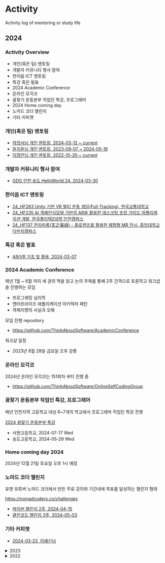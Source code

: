# Activity

Activity log of mentoring or study life

## 2024

### Activity Overview

- 개인(혹은 팀) 멘토링
- 개발자 커뮤니티 행사 참여
- 한이음 ICT 멘토링
- 특강 혹은 발표
- 2024 Academic Conference
- 온라인 모각코
- 꿈찾기 운동본부 직업인 특강, 프로그래머
- 2024 Home coming day
- 노마드 코더 챌린지
- 기타 커피챗

### 개인(혹은 팀) 멘토링

- [하업서님 개인 멘토링, 2024-03-12 ~ current](https://github.com/jongfeel/Activity/issues/340)
- [윤지윤님 개인 멘토링, 2023-09-07 ~ 2024-05-16](https://github.com/jongfeel/Activity/issues/310)
- [이정안님 개인 멘토링, 2022-10-30 ~ current](https://github.com/jongfeel/Activity/issues/26)

### 개발자 커뮤니티 행사 참여

- [GDG 인천,송도 HelloWorld 24, 2024-03-30](https://github.com/jongfeel/Activity/issues/352)

### 한이음 ICT 멘토링

- [24_HF263 Unity 기반 VR 멀티 운동 게임(Full-Tracking), 한국교통대학교](https://github.com/jongfeel/Activity/issues/362)
- [24_HF235 AI 객체인식모델 기반의 AR을 활용한 데스크탑 조립 가이드 어플리케이션 개발, 한국폴리텍2대학 인천캠퍼스](https://github.com/jongfeel/Activity/issues/372)
- [24_HF137 천지미록(天之美祿) - 홀로렌즈를 활용한 체험형 MR 전시, 중앙대학교 다빈치캠퍼스](https://github.com/jongfeel/Activity/issues/366)

### 특강 혹은 발표

- [AR/VR 기초 및 활용, 2024-03-07](https://github.com/jongfeel/Activity/issues/329)

### 2024 Academic Conference

매년 1월 ~ 6월 까지 세 권의 책을 읽고 논의 주제를 통해 2주 간격으로 토론하고 워크샵을 진행하는 모임

- 프로그래밍 심리학
- 엔터프라이즈 애플리케이션 아키텍처 패턴
- 객체지향의 사실과 오해 

모임 진행 repository

- https://github.com/ThinkAboutSoftware/AcademicConference

워크샵 일정

- 2023년 6월 28일 금요일 오후 강릉

### 온라인 모각코

2024년 온라인 모각코는 151회차 부터 진행 중

- https://github.com/ThinkAboutSoftware/OnlineSelfCodingGroup

### 꿈찾기 운동본부 직업인 특강, 프로그래머

매년 인천지역 고등학교 대상 6~7개의 학교에서 프로그래머 직업인 특강 진행

[2024 꿈찾기 운동본부 특강](https://github.com/jongfeel/Activity/issues/347)

- 서현고등학교, 2024-07-17 Wed
- 송도고등학교, 2024-05-29 Wed

### Home coming day 2024

2024년 12월 21일 토요일 오후 1시 예정

### 노마드 코더 챌린지

유명 유튜버 노마드 코더에서 만든 무료 강의와 기간내에 목표를 달성하는 챌린지 형태

https://nomadcoders.co/challenges

- [파이썬 챌린지 2주, 2024-04-15](https://github.com/jongfeel/Activity/issues/369)
- [클린코드 챌린지 3주, 2024-05-03](https://github.com/jongfeel/Activity/issues/369)

### 기타 커피챗

- [2024-03-23, 이예신님](https://github.com/jongfeel/Activity/issues/343)

<details>
<summary>2023</summary>
<p>

## 2023

### Activity Overview

- 개인(혹은 팀) 멘토링
- 개발자 커뮤니티 행사 참여
- 한이음 ICT 멘토링
- 국민대 소프트웨어 융합 대학 멘토링
- 성결대 창의문제해결 프로젝트 멘토링
- 이노베이션 아카데미 42서울 멘토링
- 특강 혹은 발표
- 2023 Academic Conference
- 온라인 모각코
- 꿈찾기 운동본부 직업인 특강, 프로그래머
- 2024 Home coming day
- 노개북 스터디
- 교보문고 리드잇진 기고
- 기타 커피챗

### 개인(혹은 팀) 멘토링

- [이이원님 개인 멘토링, 2023-12-12 ~ 2023-12-26](https://github.com/jongfeel/Activity/issues/316)
- [유수지님 개인 멘토링, 2023-08-23 ~ 2023-11-29](https://github.com/jongfeel/Activity/issues/287)
- [이예신님 회사 생활 멘토링, 2023-01-29 ~ 2023-11-18](https://github.com/jongfeel/Activity/issues/295)
- [한성현님 개인 멘토링, 2023-01-10 ~ 2023-10-17](https://github.com/jongfeel/Activity/issues/177)
- [김상아님 개인 멘토링, 2023-03-27 ~ 2023-04-24](https://github.com/jongfeel/Activity/issues/207)
- [홍성현님 개인 멘토링, 2022-02-10 ~ 2024-03-30](https://github.com/jongfeel/Activity/issues/21)
- [이정안님 개인 멘토링, 8th ~ 27th online, 4 offline](https://github.com/jongfeel/Activity/issues/26)

### 한이음 ICT 멘토링

- [[23_IF036] 지하철 역사 내 AR 네비게이션 ‘SUBIS(썹이스)’](https://github.com/jongfeel/Activity/issues/246)
- [[23_HF251] 3D 모델 스토어 및 커뮤니티 메타버스 플랫폼](https://github.com/jongfeel/Activity/issues/252)

### 국민대 소프트웨어 융합 대학 멘토링

국민대 이민석 교수님의 요청을 받아 소프트웨어 융합 대학 멘토단에 등록

- [소융대 멘토링](https://github.com/jongfeel/Activity/issues/147)
- [멘토 소개 링크](https://mentor.cs.kookmin.ac.kr/멘토소개#h.1cn0h98dn61w)

### 성결대 창의문제해결 프로젝트 멘토링

성결대 외부 전문가 멘토링 지원 프로그램으로 성결대 프로젝트 팀 멘토링

- [초등 6학년을 위한 AR과학실험 애플리케이션 개발](https://github.com/jongfeel/Activity/issues/270)

### 이노베이션 아카데미 42서울 멘토링

2023년 부터 공식 멘토링 활동은 없어졌지만,
이노베이션 아카데미에서 진행하는 프로젝트에 참여

#### 학업성취도 향상 부트캠프 전문가 코칭

42서울 교육생들이 프로젝트를 진행하고 외부 전문가 코칭을 받아 앱 출시 및 창업 지원 했던 프로그램

여기서 최진영님의 연락을 받아 멘토링을 진행하게 되었고, 개발했던 게임이 최종적으로 앱 스토어에 출시되고 상도 받게 됨.

- [학업성취도 향상 부트캠프 전문가 코칭 - soobak 팀(최진영, 안세현, 이정빈)](https://github.com/jongfeel/Activity/issues/266)

### 특강 혹은 발표

- [2023-04-06, 홍익대학교 GDSC Devtalk Seminar 9회 키노트 발표](https://github.com/jongfeel/Activity/issues/146)

### 2023 Academic Conference

매년 1월 ~ 6월 까지 세 권의 책을 읽고 논의 주제를 통해 2주 간격으로 토론하는 모임

- 실리콘밸리 팀장들
- 좋은 코드, 나쁜 코드
- 소프트웨어 아키텍처 101

모임 진행 repository

- https://github.com/ThinkAboutSoftware/AcademicConference

워크샵 일정, 2023년 6월 30일 금요일 오후 인천 영종도 구읍뱃터

- https://github.com/ThinkAboutSoftware/AcademicConference/discussions/334

### 온라인 모각코

2023년 온라인 모각코는 112회차 부터 163회차 까지 진행

- https://github.com/ThinkAboutSoftware/OnlineSelfCodingGroup

### 꿈찾기 운동본부, 전문 직업인 특강

[인천 지역 고등학교 1,2학년 학생 대상 직업인 특강](https://github.com/jongfeel/Activity/issues/205)

- 예일고등학교, 2023-12-20
- 인천여자고등학교, 2023-12-01
- 원당고등학교, 2023-11-24
- 서현고등학교, 2023-07-17, canceled
- 부천부인중학교, 2023-07-07, canceled
- 삼산고등학교, 2023-06-09
- 송도고등학교, 2023-05-10

### 노개북 스터디

노개북?
노마드 코더 개발자 북클럽으로 정해진 기간에 책을 읽고 정리하고 과제를 수행하는 방식으로 진행

https://nomadcoders.co/it-dictionary

[2023년 1월 1회차 챌린지 완료](https://github.com/jongfeel/Activity/issues/157)

### 교보문고 리드잇진 기고

교보문고에서 발행하는 개발자 기고문을 실어주는 잡지, 2022년 Academic conference 모임에서 권태형님이 알려줬고 5호 원고 부터 기고해서 매 회차 기고하고 있음

- [리드잇zine(ReadITZine) 8호 원고 작성 <책상 위의 책｜개발자의 가방 속>, 2023-08-06(Sun) 마감](https://github.com/jongfeel/Activity/issues/238)
- [리드잇zine(ReadITZine) 8호 원고 작성 <오늘과 내일 사이 그 어딘가 : #FIXME>, 2023-04-30(Sun) 마감](https://github.com/jongfeel/Activity/issues/204)
- [리드잇zine(ReadITZine) 7호 원고 작성, 2023-01-15(Sun) 마감](https://github.com/jongfeel/Activity/issues/122)


### 기타 커피챗

- [차동훈님, 2023-12-22](https://github.com/jongfeel/Activity/issues/325)
- [오상은님, 2023-01-14](https://github.com/jongfeel/Activity/issues/181)
- [안병국님, 2023-01-14](https://github.com/jongfeel/Activity/issues/161)

</p>
</details>

<details>
<summary>2022</summary>
<p>

## 2022

### Activity Overview

- 개인(혹은 팀) 멘토링
- 42Seoul 멘토링
- 개발자 커뮤니티 행사 참여
- 한이음 ICT 멘토링
- 특강 혹은 발표
- Academic Conference
- 온라인 모각코
- 꿈찾기 운동본부 직업인 특강
- Home coming day
- 버넥트 독서 모임
- 교보문고 리드잇진 기고
- 기타 커피챗

### 개인 혹은 팀 멘토링

- [이정안님 개인 멘토링, 2022-10-03 ~ current](https://github.com/jongfeel/Activity/issues/26)
- [변지혜님 개인 멘토링, 2022-09-06 ~ 2023-01-03](https://github.com/jongfeel/Activity/issues/2)

#### 42Seoul 멘토링

- [kyuhkim, 김규호님 42Seoul 멘토링](https://github.com/jongfeel/Activity/issues/116)
- [dohyeoki, 김도현님 42Seoul 멘토링](https://github.com/jongfeel/Activity/issues/115)
- [yeslee, 이예신님 42Seoul 멘토링](https://github.com/jongfeel/Activity/issues/57)
- jiychoi, 최지윤님 42Seoul 멘토링
  - [2022-12-08](https://github.com/jongfeel/Activity/issues/113)
  - [2022-10-11](https://github.com/jongfeel/Activity/issues/43)
  - [2022-10-01](https://github.com/jongfeel/Activity/issues/37)
- 랜덤 다이스 개발 팀
  - https://github.com/42StudyGame/RandomDiceDefense42-Docs/discussions

### 온라인 모각코

2022년 온라인 모각코는 59회차 부터 111회차 까지 진행

- https://github.com/ThinkAboutSoftware/OnlineSelfCodingGroup

## Meetup

### Home coming day 2022 - 매년 멘티분들 초청하여 개최하는 연말 행사

- [Home coming day 2022, 활동 소개](https://github.com/jongfeel/Activity/issues/93)

### GDG Devfest 2022 - GDG 연말 기술 발표 행사

- [ARCore, ARKit으로 증강현실 시작하기](https://github.com/jongfeel/Activity/issues/88)

### Virnect book club - 사내 책읽기 모임

#### 클린 코드 - 애자일 소프트웨어 장인정신, 네 번째 책

- [Chapter 4 to 6, 2022-12-09](https://github.com/silqwer/book-club/pull/12)
- [Chapter 1 to 3, 2022-11-25](https://github.com/silqwer/book-club/pull/6)

#### 함께 자라기, 세 번째 책

- [3 애자일, 2022-11-04](https://github.com/virnect-corp/BookClub/pull/104)
- [2 함께, 2022-10-28](https://github.com/virnect-corp/BookClub/pull/100)
- [1 자라기, 2022-10-07](https://github.com/virnect-corp/BookClub/pull/98)

### Hanium mentors - 한이음 멘토 커뮤니티 모임, 공지사항, 우수 멘토 사례 발표 등

- [ICT 멘토링 멘토 송년회](https://github.com/jongfeel/Activity/issues/80)
- [3차 멘토 정례 모임, 2022-09-22 zoom 온라인 진행](https://github.com/jongfeel/Activity/issues/12)

### Hanium project 2022

#### AR카메라를 활용한 3D 인테리어 App, 22_HF061

- [오프라인 최종 미팅 5, 저녁 식사](https://github.com/jongfeel/Activity/issues/79)

### 42Seoul mentors - 재단내 교육생 관련 위원으로 참석

- [목요특강, ARCore, ARFoundation을 통한 증강현실 개발 방법](https://github.com/jongfeel/Activity/issues/90)
- [교육생 선발위원회](https://github.com/jongfeel/Activity/issues/64)

### 꿈찾기 운동본부, 전문 직업인 특강

인천 지역 고등학교 1,2학년 학생 대상 직업인 특강

- [인천송도고, 2022-11-02](https://github.com/jongfeel/Activity/issues/25)
- [인천부평고, 2022-09-28](https://github.com/jongfeel/Activity/issues/20)
- [인천세원고, 2022-09-23](https://github.com/jongfeel/Activity/issues/4)

### 학생 성장을 돕는 1000명의 진로직업 멘토단

- [멘토단 위촉식, 2022-10-12](https://github.com/jongfeel/Activity/issues/39)

### 버넥트 독서모임

버넥트 재직 당시 진행했던 독서 모임
클린 코드는 2022년 까지 김용호님과 회사 내에서 진행하다가
2023년 부터 홍대 스타벅스에서 진행 2023년 2월 25일 까지 진행 완료

[Book club - Clean Code: A Handbook Of Agile Software Craftsmanship](https://github.com/jongfeel/Activity/issues/107)

### 교보문고 리드잇진 기고

교보문고에서 발행하는 개발자 기고문을 실어주는 잡지, 2022년 Academic conference 모임에서 권태형님이 알려줬고 5호 원고 부터 기고해서 매 회차 기고하고 있음

- [리드잇zine(readITZine) 6호 원고 작성, 09-25 마감](https://github.com/jongfeel/Activity/issues/1)

### 기타 개인적인 티타임 만남

- [차동훈님, 2022-11-25](https://github.com/jongfeel/Activity/issues/95)
- [정세영님 이채민님, 2022-10-27](https://github.com/jongfeel/Activity/issues/54)

</p>
</details>